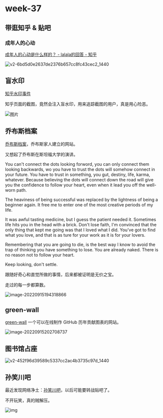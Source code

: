# week-37

## 带逛知乎 & 贴吧



### 成年人的心动

[成年人的心动是什么样的？ - lalala的回答 - 知乎 ](https://www.zhihu.com/question/393800893/answer/2480735977)

![v2-6bd5d0e2637de2376b657cc8fc43cec2_1440](assets/v2-6bd5d0e2637de2376b657cc8fc43cec2_1440w.jpg)



## 盲水印

[知乎水印事件](https://mp.weixin.qq.com/s/EykLVZA6MQ3kgKvZFKfR9g)

知乎页面的截图，竟然会注入盲水印，用来追踪截图的用户，真是用心险恶。

![图片](assets/640.png)





## 乔布斯档案

[乔布斯档案](https://stevejobsarchive.com/)，乔布斯家人建立的网站。

又想起了乔布斯在斯坦福大学的演讲。



You can't connect the dots looking forword, you can only connect them looking backwards, wo you have to trust the dots will somehow connect in your future. You have to trust in something, you gut, destiny, life, karma, whatever. Because believing the dots will connect down the road will give you the confidence to follow your heart, even when it lead you off the well-worn path.

The heaviness of being successful was replaced by the lightness of being a beginner again. It free me to enter one of the most creative periods of my life.

It was awful tasting medicine, but I guess the patient needed it. Sometimes life hits you in the head with a brick. Don't lose faith, I'm convinced that the only thing that kept me going was that I loved what I did. You've got to find what you love, and that is as ture for your work as it is for your lovers.

Remembering that you are going to die, is the best way I know to avoid the trap of thinking you have something to lose. You are already naked. There is no reason not to follow your heart.

Keep looking, don't settle.

跟随好奇心和直觉所做的事情，后来都被证明是无价之宝。

走过的每一步都算数。

![image-20220915194318866](assets/image-20220915194318866.png)



## green-wall

[green-wall](https://green-wall.vercel.app) 一个可以在线制作 GitHub 历年贡献图表的网站。

![image-20220915202708737](assets/image-20220915202708737.png)



## 图书馆占座

![v2-452f96d39589c5337cc2ac4b3735c97d_1440](assets/v2-452f96d39589c5337cc2ac4b3735c97d_1440w.jpg)



## 孙笑川吧

最近发现网络净土：[孙笑川吧](https://tieba.baidu.com/f?kw=%E5%AD%99%E7%AC%91%E5%B7%9D&ie=utf-8)，以后可能要转战贴吧了。

不开玩笑，真的贼解压。

![img](assets/v2-830a48d1c67a048fd7e594d6eb1d9e07_r.jpg)